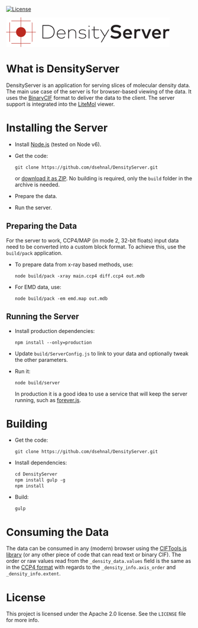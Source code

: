 [![License](https://img.shields.io/badge/License-Apache%202.0-blue.svg?style=flat)](https://github.com/dsehnal/LiteMol/blob/master/LICENSE)

![DensityServer](logo.png)

What is DensityServer
=====================

DensityServer is an application for serving slices of molecular density data. The main use case of the server is 
for browser-based viewing of the data. It uses the [BinaryCIF](https://github.com/dsehnal/BinaryCIF) format to 
deliver the data to the client. The server support is integrated into the [LiteMol](https://github.com/dsehnal/LiteMol) viewer.

Installing the Server 
=====================

- Install [Node.js](https://nodejs.org/en/) (tested on Node v6).
- Get the code:

    ```
    git clone https://github.com/dsehnal/DensityServer.git
    ```
    or [download it as ZIP](https://github.com/dsehnal/DensityServer/archive/master.zip). No building is required, only the `build` folder in the archive is needed.

- Prepare the data.

- Run the server.

Preparing the Data
------------------

For the server to work, CCP4/MAP (in mode 2, 32-bit floats) input data need to be converted into a custom block format. 
To achieve this, use the ``build/pack`` application.

- To prepare data from x-ray based methods, use: 

    ```
    node build/pack -xray main.ccp4 diff.ccp4 out.mdb
    ```

- For EMD data, use:

    ```
    node build/pack -em emd.map out.mdb
    ```

Running the Server
------------------

- Install production dependencies:

   ```
   npm install --only=production
   ```

- Update ``build/ServerConfig.js`` to link to your data and optionally tweak the other parameters.

- Run it:

    ```
    node build/server
    ```

    In production it is a good idea to use a service that will keep the server running, such as [forever.js](https://github.com/foreverjs/forever).

Building
========

- Get the code:

    ```
    git clone https://github.com/dsehnal/DensityServer.git
    ```

- Install dependencies:

    ```
    cd DensityServer
    npm install gulp -g
    npm install
    ```

- Build:

    ```
    gulp
    ```

Consuming the Data 
==================

The data can be consumed in any (modern) browser using the [CIFTools.js library](https://github.com/dsehnal/CIFTools.js) (or any other piece of code that
can read text or binary CIF). The order or raw values read from the ``_density_data.values`` field is the same as in the [CCP4 format](http://www.ccp4.ac.uk/html/maplib.html#description) with regards to the
``_density_info.axis_order`` and ``_density_info.extent``.

License
=======

This project is licensed under the Apache 2.0 license. See the `LICENSE` file for more info.